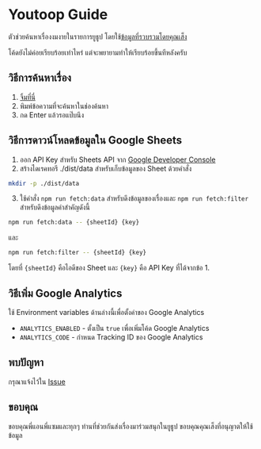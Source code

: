 # Youtoop Guide

ตัวช่วยค้นหาเรื่องงมงายในรายการยูธูป โดยใช้[ข้อมูลที่รวบรวมโดยคุณเส็ง](https://docs.google.com/spreadsheets/d/1zNylfIA5Jy9p3HYJ38QHC2FfvJ7bn3Bb8NRf3dJhmIc/edit?usp=sharing)

โค้ดยังไม่ค่อยเรียบร้อยเท่าไหร่ แต่จะพยายามทำให้เรียบร้อยขึ้นทีหลังครับ

## วิธีการค้นหาเรื่อง

1. [จิ้มที่นี่](https://youtoop.apps.in.th/)
2. พิมพ์ข้อความที่จะค้นหาในช่องค้นหา
3. กด Enter แล้วรอแป๊บนึง


## วิธีการดาวน์โหลดข้อมูลใน Google Sheets

1. ออก API Key สำหรับ Sheets API จาก [Google Developer Console](https://console.developers.google.com/apis/credentials)
2. สร้างไดเรคทอรี ./dist/data สำหรับเก็บข้อมูลของ Sheet ด้วยคำสั่ง
```bash
mkdir -p ./dist/data
```
3. ใช้คำสั่ง `npm run fetch:data` สำหรับดึงข้อมูลของเรื่องและ `npm run fetch:filter` สำหรับดึงข้อมูลคำสำคัญดังนี้
```bash
npm run fetch:data -- {sheetId} {key}
```
และ
```bash
npm run fetch:filter -- {sheetId} {key}
```
โดยที่ `{sheetId}` คือไอดีของ Sheet และ `{key}` คือ API Key ที่ได้จากข้อ 1.

## วิธีเพิ่ม Google Analytics

ใช้ Environment variables ด้านล่างนี้เพื่อตั้งค่าของ Google Analytics

* `ANALYTICS_ENABLED` - ตั้งเป็น `true` เพื่อเพิ่มโค้ด Google Analytics  
* `ANALYTICS_CODE` - กำหนด Tracking ID ของ Google Analytics

## พบปัญหา

กรุณาแจ้งไว้ใน [Issue](https://github.com/wiennat/youtoop-guide/issues)

## ขอบคุณ

ขอบคุณพี่แอนพี่แซมและทุกๆ ท่านที่ช่วยกันส่งเรื่องมาร่วมสนุกในยูธูป
ขอบคุณคุณเส็งที่อนุญาตให้ใช้ข้อมูล
